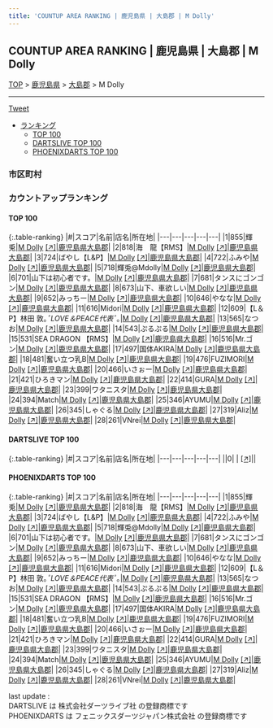 ```yaml
---
title: 'COUNTUP AREA RANKING | 鹿児島県 | 大島郡 | M Dolly'
---
```

## COUNTUP AREA RANKING | 鹿児島県 | 大島郡 | M Dolly

[TOP](/darts/rank/) > [鹿児島県](/darts/rank/鹿児島県/) > [大島郡](/darts/rank/鹿児島県/大島郡/) > M Dolly

___

<a href="https://twitter.com/share?ref_src=twsrc%5Etfw" data-text="COUNTUP AREA RANKING | 鹿児島県大島郡M Dolly" class="twitter-share-button" data-hashtags="DARTSLIVE,PHOENIXDARTS,darts,ダーツ" data-show-count="false">Tweet</a>

* [ランキング](#カウントアップランキング)
    * [TOP 100](#top-100)
    * [DARTSLIVE TOP 100](#dartslive-top-100)
    * [PHOENIXDARTS TOP 100](#phoenixdarts-top-100)

### 市区町村

<ul>

</ul>

### カウントアップランキング

#### TOP 100



{:.table-ranking}
|#|スコア|名前|店名|所在地|
|---|---|---|---|---|
|1|855|<span class="rank-name-pd">輝兎</span>|<a href="/darts/rank/shops/87857.html">M Dolly</a> <a href="https://vs.phoenixdarts.com/jp/shop/shopDetailInfo/s_87857?s_seq=87857">[↗]</a>|<a href="/darts/rank/鹿児島県/大島郡">鹿児島県大島郡</a>|
|2|818|<span class="rank-name-pd">海　龍【RMS】</span>|<a href="/darts/rank/shops/87857.html">M Dolly</a> <a href="https://vs.phoenixdarts.com/jp/shop/shopDetailInfo/s_87857?s_seq=87857">[↗]</a>|<a href="/darts/rank/鹿児島県/大島郡">鹿児島県大島郡</a>|
|3|724|<span class="rank-name-pd">ばやし【L&amp;P】</span>|<a href="/darts/rank/shops/87857.html">M Dolly</a> <a href="https://vs.phoenixdarts.com/jp/shop/shopDetailInfo/s_87857?s_seq=87857">[↗]</a>|<a href="/darts/rank/鹿児島県/大島郡">鹿児島県大島郡</a>|
|4|722|<span class="rank-name-pd">ふみや</span>|<a href="/darts/rank/shops/87857.html">M Dolly</a> <a href="https://vs.phoenixdarts.com/jp/shop/shopDetailInfo/s_87857?s_seq=87857">[↗]</a>|<a href="/darts/rank/鹿児島県/大島郡">鹿児島県大島郡</a>|
|5|718|<span class="rank-name-pd">輝兎@Mdolly</span>|<a href="/darts/rank/shops/87857.html">M Dolly</a> <a href="https://vs.phoenixdarts.com/jp/shop/shopDetailInfo/s_87857?s_seq=87857">[↗]</a>|<a href="/darts/rank/鹿児島県/大島郡">鹿児島県大島郡</a>|
|6|701|<span class="rank-name-pd">山下は初心者です。</span>|<a href="/darts/rank/shops/87857.html">M Dolly</a> <a href="https://vs.phoenixdarts.com/jp/shop/shopDetailInfo/s_87857?s_seq=87857">[↗]</a>|<a href="/darts/rank/鹿児島県/大島郡">鹿児島県大島郡</a>|
|7|681|<span class="rank-name-pd">タンスにゴンゴン</span>|<a href="/darts/rank/shops/87857.html">M Dolly</a> <a href="https://vs.phoenixdarts.com/jp/shop/shopDetailInfo/s_87857?s_seq=87857">[↗]</a>|<a href="/darts/rank/鹿児島県/大島郡">鹿児島県大島郡</a>|
|8|673|<span class="rank-name-pd">山下、車欲しい</span>|<a href="/darts/rank/shops/87857.html">M Dolly</a> <a href="https://vs.phoenixdarts.com/jp/shop/shopDetailInfo/s_87857?s_seq=87857">[↗]</a>|<a href="/darts/rank/鹿児島県/大島郡">鹿児島県大島郡</a>|
|9|652|<span class="rank-name-pd">みっちー</span>|<a href="/darts/rank/shops/87857.html">M Dolly</a> <a href="https://vs.phoenixdarts.com/jp/shop/shopDetailInfo/s_87857?s_seq=87857">[↗]</a>|<a href="/darts/rank/鹿児島県/大島郡">鹿児島県大島郡</a>|
|10|646|<span class="rank-name-pd">やなな</span>|<a href="/darts/rank/shops/87857.html">M Dolly</a> <a href="https://vs.phoenixdarts.com/jp/shop/shopDetailInfo/s_87857?s_seq=87857">[↗]</a>|<a href="/darts/rank/鹿児島県/大島郡">鹿児島県大島郡</a>|
|11|616|<span class="rank-name-pd">Midori</span>|<a href="/darts/rank/shops/87857.html">M Dolly</a> <a href="https://vs.phoenixdarts.com/jp/shop/shopDetailInfo/s_87857?s_seq=87857">[↗]</a>|<a href="/darts/rank/鹿児島県/大島郡">鹿児島県大島郡</a>|
|12|609|<span class="rank-name-pd">【L＆P】林田 敦｡*ﾟLOVE＆PEACE代表ﾟ*｡</span>|<a href="/darts/rank/shops/87857.html">M Dolly</a> <a href="https://vs.phoenixdarts.com/jp/shop/shopDetailInfo/s_87857?s_seq=87857">[↗]</a>|<a href="/darts/rank/鹿児島県/大島郡">鹿児島県大島郡</a>|
|13|565|<span class="rank-name-pd">なつお</span>|<a href="/darts/rank/shops/87857.html">M Dolly</a> <a href="https://vs.phoenixdarts.com/jp/shop/shopDetailInfo/s_87857?s_seq=87857">[↗]</a>|<a href="/darts/rank/鹿児島県/大島郡">鹿児島県大島郡</a>|
|14|543|<span class="rank-name-pd">ぷるぷる</span>|<a href="/darts/rank/shops/87857.html">M Dolly</a> <a href="https://vs.phoenixdarts.com/jp/shop/shopDetailInfo/s_87857?s_seq=87857">[↗]</a>|<a href="/darts/rank/鹿児島県/大島郡">鹿児島県大島郡</a>|
|15|531|<span class="rank-name-pd">SEA DRAGON 【RMS】</span>|<a href="/darts/rank/shops/87857.html">M Dolly</a> <a href="https://vs.phoenixdarts.com/jp/shop/shopDetailInfo/s_87857?s_seq=87857">[↗]</a>|<a href="/darts/rank/鹿児島県/大島郡">鹿児島県大島郡</a>|
|16|516|<span class="rank-name-pd">Mr.ゴン</span>|<a href="/darts/rank/shops/87857.html">M Dolly</a> <a href="https://vs.phoenixdarts.com/jp/shop/shopDetailInfo/s_87857?s_seq=87857">[↗]</a>|<a href="/darts/rank/鹿児島県/大島郡">鹿児島県大島郡</a>|
|17|497|<span class="rank-name-pd">国体AKIRA</span>|<a href="/darts/rank/shops/87857.html">M Dolly</a> <a href="https://vs.phoenixdarts.com/jp/shop/shopDetailInfo/s_87857?s_seq=87857">[↗]</a>|<a href="/darts/rank/鹿児島県/大島郡">鹿児島県大島郡</a>|
|18|481|<span class="rank-name-pd">奮い立つ乳B</span>|<a href="/darts/rank/shops/87857.html">M Dolly</a> <a href="https://vs.phoenixdarts.com/jp/shop/shopDetailInfo/s_87857?s_seq=87857">[↗]</a>|<a href="/darts/rank/鹿児島県/大島郡">鹿児島県大島郡</a>|
|19|476|<span class="rank-name-pd">FUZIMORI</span>|<a href="/darts/rank/shops/87857.html">M Dolly</a> <a href="https://vs.phoenixdarts.com/jp/shop/shopDetailInfo/s_87857?s_seq=87857">[↗]</a>|<a href="/darts/rank/鹿児島県/大島郡">鹿児島県大島郡</a>|
|20|466|<span class="rank-name-pd">いさぉー</span>|<a href="/darts/rank/shops/87857.html">M Dolly</a> <a href="https://vs.phoenixdarts.com/jp/shop/shopDetailInfo/s_87857?s_seq=87857">[↗]</a>|<a href="/darts/rank/鹿児島県/大島郡">鹿児島県大島郡</a>|
|21|421|<span class="rank-name-pd">ひろきマン</span>|<a href="/darts/rank/shops/87857.html">M Dolly</a> <a href="https://vs.phoenixdarts.com/jp/shop/shopDetailInfo/s_87857?s_seq=87857">[↗]</a>|<a href="/darts/rank/鹿児島県/大島郡">鹿児島県大島郡</a>|
|22|414|<span class="rank-name-pd">GURA</span>|<a href="/darts/rank/shops/87857.html">M Dolly</a> <a href="https://vs.phoenixdarts.com/jp/shop/shopDetailInfo/s_87857?s_seq=87857">[↗]</a>|<a href="/darts/rank/鹿児島県/大島郡">鹿児島県大島郡</a>|
|23|399|<span class="rank-name-pd">ワタニスタ</span>|<a href="/darts/rank/shops/87857.html">M Dolly</a> <a href="https://vs.phoenixdarts.com/jp/shop/shopDetailInfo/s_87857?s_seq=87857">[↗]</a>|<a href="/darts/rank/鹿児島県/大島郡">鹿児島県大島郡</a>|
|24|394|<span class="rank-name-pd">Match</span>|<a href="/darts/rank/shops/87857.html">M Dolly</a> <a href="https://vs.phoenixdarts.com/jp/shop/shopDetailInfo/s_87857?s_seq=87857">[↗]</a>|<a href="/darts/rank/鹿児島県/大島郡">鹿児島県大島郡</a>|
|25|346|<span class="rank-name-pd">AYUMU</span>|<a href="/darts/rank/shops/87857.html">M Dolly</a> <a href="https://vs.phoenixdarts.com/jp/shop/shopDetailInfo/s_87857?s_seq=87857">[↗]</a>|<a href="/darts/rank/鹿児島県/大島郡">鹿児島県大島郡</a>|
|26|345|<span class="rank-name-pd">しゃぐる</span>|<a href="/darts/rank/shops/87857.html">M Dolly</a> <a href="https://vs.phoenixdarts.com/jp/shop/shopDetailInfo/s_87857?s_seq=87857">[↗]</a>|<a href="/darts/rank/鹿児島県/大島郡">鹿児島県大島郡</a>|
|27|319|<span class="rank-name-pd">Aliz</span>|<a href="/darts/rank/shops/87857.html">M Dolly</a> <a href="https://vs.phoenixdarts.com/jp/shop/shopDetailInfo/s_87857?s_seq=87857">[↗]</a>|<a href="/darts/rank/鹿児島県/大島郡">鹿児島県大島郡</a>|
|28|261|<span class="rank-name-pd">VNrei</span>|<a href="/darts/rank/shops/87857.html">M Dolly</a> <a href="https://vs.phoenixdarts.com/jp/shop/shopDetailInfo/s_87857?s_seq=87857">[↗]</a>|<a href="/darts/rank/鹿児島県/大島郡">鹿児島県大島郡</a>|


#### DARTSLIVE TOP 100



{:.table-ranking}
|#|スコア|名前|店名|所在地|
|---|---|---|---|---|
||0|<span class="rank-name-dl"> </span>|<a href="/darts/rank/shops/.html"></a> <a href="">[↗]</a>|<a href="/darts/rank//"></a>|


#### PHOENIXDARTS TOP 100



{:.table-ranking}
|#|スコア|名前|店名|所在地|
|---|---|---|---|---|
|1|855|<span class="rank-name-pd">輝兎</span>|<a href="/darts/rank/shops/87857.html">M Dolly</a> <a href="https://vs.phoenixdarts.com/jp/shop/shopDetailInfo/s_87857?s_seq=87857">[↗]</a>|<a href="/darts/rank/鹿児島県/大島郡">鹿児島県大島郡</a>|
|2|818|<span class="rank-name-pd">海　龍【RMS】</span>|<a href="/darts/rank/shops/87857.html">M Dolly</a> <a href="https://vs.phoenixdarts.com/jp/shop/shopDetailInfo/s_87857?s_seq=87857">[↗]</a>|<a href="/darts/rank/鹿児島県/大島郡">鹿児島県大島郡</a>|
|3|724|<span class="rank-name-pd">ばやし【L&amp;P】</span>|<a href="/darts/rank/shops/87857.html">M Dolly</a> <a href="https://vs.phoenixdarts.com/jp/shop/shopDetailInfo/s_87857?s_seq=87857">[↗]</a>|<a href="/darts/rank/鹿児島県/大島郡">鹿児島県大島郡</a>|
|4|722|<span class="rank-name-pd">ふみや</span>|<a href="/darts/rank/shops/87857.html">M Dolly</a> <a href="https://vs.phoenixdarts.com/jp/shop/shopDetailInfo/s_87857?s_seq=87857">[↗]</a>|<a href="/darts/rank/鹿児島県/大島郡">鹿児島県大島郡</a>|
|5|718|<span class="rank-name-pd">輝兎@Mdolly</span>|<a href="/darts/rank/shops/87857.html">M Dolly</a> <a href="https://vs.phoenixdarts.com/jp/shop/shopDetailInfo/s_87857?s_seq=87857">[↗]</a>|<a href="/darts/rank/鹿児島県/大島郡">鹿児島県大島郡</a>|
|6|701|<span class="rank-name-pd">山下は初心者です。</span>|<a href="/darts/rank/shops/87857.html">M Dolly</a> <a href="https://vs.phoenixdarts.com/jp/shop/shopDetailInfo/s_87857?s_seq=87857">[↗]</a>|<a href="/darts/rank/鹿児島県/大島郡">鹿児島県大島郡</a>|
|7|681|<span class="rank-name-pd">タンスにゴンゴン</span>|<a href="/darts/rank/shops/87857.html">M Dolly</a> <a href="https://vs.phoenixdarts.com/jp/shop/shopDetailInfo/s_87857?s_seq=87857">[↗]</a>|<a href="/darts/rank/鹿児島県/大島郡">鹿児島県大島郡</a>|
|8|673|<span class="rank-name-pd">山下、車欲しい</span>|<a href="/darts/rank/shops/87857.html">M Dolly</a> <a href="https://vs.phoenixdarts.com/jp/shop/shopDetailInfo/s_87857?s_seq=87857">[↗]</a>|<a href="/darts/rank/鹿児島県/大島郡">鹿児島県大島郡</a>|
|9|652|<span class="rank-name-pd">みっちー</span>|<a href="/darts/rank/shops/87857.html">M Dolly</a> <a href="https://vs.phoenixdarts.com/jp/shop/shopDetailInfo/s_87857?s_seq=87857">[↗]</a>|<a href="/darts/rank/鹿児島県/大島郡">鹿児島県大島郡</a>|
|10|646|<span class="rank-name-pd">やなな</span>|<a href="/darts/rank/shops/87857.html">M Dolly</a> <a href="https://vs.phoenixdarts.com/jp/shop/shopDetailInfo/s_87857?s_seq=87857">[↗]</a>|<a href="/darts/rank/鹿児島県/大島郡">鹿児島県大島郡</a>|
|11|616|<span class="rank-name-pd">Midori</span>|<a href="/darts/rank/shops/87857.html">M Dolly</a> <a href="https://vs.phoenixdarts.com/jp/shop/shopDetailInfo/s_87857?s_seq=87857">[↗]</a>|<a href="/darts/rank/鹿児島県/大島郡">鹿児島県大島郡</a>|
|12|609|<span class="rank-name-pd">【L＆P】林田 敦｡*ﾟLOVE＆PEACE代表ﾟ*｡</span>|<a href="/darts/rank/shops/87857.html">M Dolly</a> <a href="https://vs.phoenixdarts.com/jp/shop/shopDetailInfo/s_87857?s_seq=87857">[↗]</a>|<a href="/darts/rank/鹿児島県/大島郡">鹿児島県大島郡</a>|
|13|565|<span class="rank-name-pd">なつお</span>|<a href="/darts/rank/shops/87857.html">M Dolly</a> <a href="https://vs.phoenixdarts.com/jp/shop/shopDetailInfo/s_87857?s_seq=87857">[↗]</a>|<a href="/darts/rank/鹿児島県/大島郡">鹿児島県大島郡</a>|
|14|543|<span class="rank-name-pd">ぷるぷる</span>|<a href="/darts/rank/shops/87857.html">M Dolly</a> <a href="https://vs.phoenixdarts.com/jp/shop/shopDetailInfo/s_87857?s_seq=87857">[↗]</a>|<a href="/darts/rank/鹿児島県/大島郡">鹿児島県大島郡</a>|
|15|531|<span class="rank-name-pd">SEA DRAGON 【RMS】</span>|<a href="/darts/rank/shops/87857.html">M Dolly</a> <a href="https://vs.phoenixdarts.com/jp/shop/shopDetailInfo/s_87857?s_seq=87857">[↗]</a>|<a href="/darts/rank/鹿児島県/大島郡">鹿児島県大島郡</a>|
|16|516|<span class="rank-name-pd">Mr.ゴン</span>|<a href="/darts/rank/shops/87857.html">M Dolly</a> <a href="https://vs.phoenixdarts.com/jp/shop/shopDetailInfo/s_87857?s_seq=87857">[↗]</a>|<a href="/darts/rank/鹿児島県/大島郡">鹿児島県大島郡</a>|
|17|497|<span class="rank-name-pd">国体AKIRA</span>|<a href="/darts/rank/shops/87857.html">M Dolly</a> <a href="https://vs.phoenixdarts.com/jp/shop/shopDetailInfo/s_87857?s_seq=87857">[↗]</a>|<a href="/darts/rank/鹿児島県/大島郡">鹿児島県大島郡</a>|
|18|481|<span class="rank-name-pd">奮い立つ乳B</span>|<a href="/darts/rank/shops/87857.html">M Dolly</a> <a href="https://vs.phoenixdarts.com/jp/shop/shopDetailInfo/s_87857?s_seq=87857">[↗]</a>|<a href="/darts/rank/鹿児島県/大島郡">鹿児島県大島郡</a>|
|19|476|<span class="rank-name-pd">FUZIMORI</span>|<a href="/darts/rank/shops/87857.html">M Dolly</a> <a href="https://vs.phoenixdarts.com/jp/shop/shopDetailInfo/s_87857?s_seq=87857">[↗]</a>|<a href="/darts/rank/鹿児島県/大島郡">鹿児島県大島郡</a>|
|20|466|<span class="rank-name-pd">いさぉー</span>|<a href="/darts/rank/shops/87857.html">M Dolly</a> <a href="https://vs.phoenixdarts.com/jp/shop/shopDetailInfo/s_87857?s_seq=87857">[↗]</a>|<a href="/darts/rank/鹿児島県/大島郡">鹿児島県大島郡</a>|
|21|421|<span class="rank-name-pd">ひろきマン</span>|<a href="/darts/rank/shops/87857.html">M Dolly</a> <a href="https://vs.phoenixdarts.com/jp/shop/shopDetailInfo/s_87857?s_seq=87857">[↗]</a>|<a href="/darts/rank/鹿児島県/大島郡">鹿児島県大島郡</a>|
|22|414|<span class="rank-name-pd">GURA</span>|<a href="/darts/rank/shops/87857.html">M Dolly</a> <a href="https://vs.phoenixdarts.com/jp/shop/shopDetailInfo/s_87857?s_seq=87857">[↗]</a>|<a href="/darts/rank/鹿児島県/大島郡">鹿児島県大島郡</a>|
|23|399|<span class="rank-name-pd">ワタニスタ</span>|<a href="/darts/rank/shops/87857.html">M Dolly</a> <a href="https://vs.phoenixdarts.com/jp/shop/shopDetailInfo/s_87857?s_seq=87857">[↗]</a>|<a href="/darts/rank/鹿児島県/大島郡">鹿児島県大島郡</a>|
|24|394|<span class="rank-name-pd">Match</span>|<a href="/darts/rank/shops/87857.html">M Dolly</a> <a href="https://vs.phoenixdarts.com/jp/shop/shopDetailInfo/s_87857?s_seq=87857">[↗]</a>|<a href="/darts/rank/鹿児島県/大島郡">鹿児島県大島郡</a>|
|25|346|<span class="rank-name-pd">AYUMU</span>|<a href="/darts/rank/shops/87857.html">M Dolly</a> <a href="https://vs.phoenixdarts.com/jp/shop/shopDetailInfo/s_87857?s_seq=87857">[↗]</a>|<a href="/darts/rank/鹿児島県/大島郡">鹿児島県大島郡</a>|
|26|345|<span class="rank-name-pd">しゃぐる</span>|<a href="/darts/rank/shops/87857.html">M Dolly</a> <a href="https://vs.phoenixdarts.com/jp/shop/shopDetailInfo/s_87857?s_seq=87857">[↗]</a>|<a href="/darts/rank/鹿児島県/大島郡">鹿児島県大島郡</a>|
|27|319|<span class="rank-name-pd">Aliz</span>|<a href="/darts/rank/shops/87857.html">M Dolly</a> <a href="https://vs.phoenixdarts.com/jp/shop/shopDetailInfo/s_87857?s_seq=87857">[↗]</a>|<a href="/darts/rank/鹿児島県/大島郡">鹿児島県大島郡</a>|
|28|261|<span class="rank-name-pd">VNrei</span>|<a href="/darts/rank/shops/87857.html">M Dolly</a> <a href="https://vs.phoenixdarts.com/jp/shop/shopDetailInfo/s_87857?s_seq=87857">[↗]</a>|<a href="/darts/rank/鹿児島県/大島郡">鹿児島県大島郡</a>|


<div class="footer border-top border-gray-light mt-5 pt-3 text-right text-gray">
    last update : <span style="font-weight: italic" id="foot_last_modified"></span><br />
    DARTSLIVE は 株式会社ダーツライブ社 の登録商標です<br />
    PHOENIXDARTS は フェニックスダーツジャパン株式会社 の登録商標です<br />
</div>

<script src="https://cdnjs.cloudflare.com/ajax/libs/jquery.tablesorter/2.31.3/js/jquery.tablesorter.min.js" integrity="sha512-qzgd5cYSZcosqpzpn7zF2ZId8f/8CHmFKZ8j7mU4OUXTNRd5g+ZHBPsgKEwoqxCtdQvExE5LprwwPAgoicguNg==" crossorigin="anonymous" referrerpolicy="no-referrer"></script>
<link rel="stylesheet" href="https://cdnjs.cloudflare.com/ajax/libs/jquery.tablesorter/2.31.3/css/theme.default.min.css" integrity="sha512-wghhOJkjQX0Lh3NSWvNKeZ0ZpNn+SPVXX1Qyc9OCaogADktxrBiBdKGDoqVUOyhStvMBmJQ8ZdMHiR3wuEq8+w==" crossorigin="anonymous" referrerpolicy="no-referrer" />
<script>
$(function() {
    $(".table-ranking").tablesorter({sortList:[[0, 0]]});
    $("#foot_last_modified").text(formatDate(new Date(document.lastModified), 'yyyy-MM-dd HH:mm:ss'));
});
</script>

<script async src="https://platform.twitter.com/widgets.js" charset="utf-8"></script>